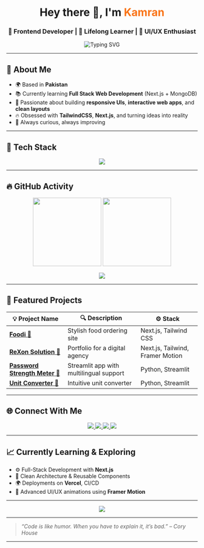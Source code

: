 <!-- Hero Header -->
<h1 align="center">
  Hey there 👋, I'm <span style="color:#F97316;">Kamran</span>
</h1>
<h3 align="center">
  🚀 Frontend Developer | 🧠 Lifelong Learner | 🎯 UI/UX Enthusiast
</h3>

<p align="center">
  <img src="https://readme-typing-svg.demolab.com?font=Fira+Code&duration=3000&pause=1000&center=true&vCenter=true&width=435&lines=Building+beautiful+UIs+with+React+%26+Tailwind;Exploring+Full-Stack+Web+Development;Creating+cool+Streamlit+apps;Lover+of+Clean+Code+%26+Design" alt="Typing SVG" />
</p>

---

## 📌 About Me

- 🌍 Based in **Pakistan**
- 📚 Currently learning **Full Stack Web Development** (Next.js + MongoDB)
- 💼 Passionate about building **responsive UIs**, **interactive web apps**, and **clean layouts**
- 🔥 Obsessed with **TailwindCSS**, **Next.js**, and turning ideas into reality
- 🧠 Always curious, always improving

---

## 🧰 Tech Stack

<p align="center">
  <img src="https://skillicons.dev/icons?i=html,css,tailwind,js,ts,react,next,nodejs,express,mongodb,vercel,git,github,vscode" />
</p>

---

## 🔥 GitHub Activity

<p align="center">
  <img src="https://github-readme-stats.vercel.app/api?username=KamranYT&show_icons=true&theme=tokyonight&hide_title=false&count_private=true&include_all_commits=true" height="180"/>
  <img src="https://github-readme-streak-stats.herokuapp.com/?user=KamranYT&theme=tokyonight" height="180"/>
</p>

<p align="center">
  <img src="https://github-profile-summary-cards.vercel.app/api/cards/profile-details?username=KamranYT&theme=tokyonight" />
</p>

---

## 📂 Featured Projects

| 💡 Project Name | 🔍 Description | ⚙️ Stack |
|----------------|----------------|----------|
| [**Foodi** 🍔](#) | Stylish food ordering site | Next.js, Tailwind CSS |
| [**ReXon Solution** 💼](#) | Portfolio for a digital agency | Next.js, Tailwind, Framer Motion |
| [**Password Strength Meter** 🔐](#) | Streamlit app with multilingual support | Python, Streamlit |
| [**Unit Converter** 🔄](#) | Intuitive unit converter | Python, Streamlit |

---

## 🌐 Connect With Me

<p align="center">
  <a href="https://www.linkedin.com/in/muhammad-kamran-916b752b4/" target="_blank">
    <img src="https://img.shields.io/badge/LinkedIn-%230077B5.svg?style=for-the-badge&logo=linkedin&logoColor=white"/>
  </a>
  <a href="https://x.com/MuhammadKa31378?t=Icz5q6U4T9WSdL7h15Y7Wg&s=09" target="_blank">
    <img src="https://img.shields.io/badge/Twitter-%231DA1F2.svg?style=for-the-badge&logo=twitter&logoColor=white"/>
  </a>
  <a href="https://www.youtube.com/@KamranYT" target="_blank">
    <img src="https://img.shields.io/badge/YouTube-%23FF0000.svg?style=for-the-badge&logo=youtube&logoColor=white"/>
  </a>
  <a href="https://github.com/KamranYT" target="_blank">
    <img src="https://img.shields.io/badge/GitHub-%23181717.svg?style=for-the-badge&logo=github&logoColor=white"/>
  </a>
</p>

---

## 📈 Currently Learning & Exploring

- ⚙️ Full-Stack Development with **Next.js**
- 🧠 Clean Architecture & Reusable Components
- 🌍 Deployments on **Vercel**, CI/CD
- 💅 Advanced UI/UX animations using **Framer Motion**

---

<p align="center">
  <img src="https://quotes-github-readme.vercel.app/api?type=horizontal&theme=tokyonight" />
</p>

---

> *“Code is like humor. When you have to explain it, it’s bad.” – Cory House*

---

